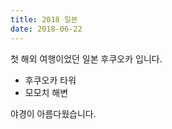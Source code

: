 ```yaml
---
title: 2018 일본
date: 2018-06-22
---
```


첫 해외 여행이었던 일본 후쿠오카 입니다. 

<!--more-->

- 후쿠오카 타워
- 모모치 해변

야경이 아름다웠습니다. 